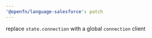 ```yaml
---
'@openfn/language-salesforce': patch
---
```


replace `state.connection` with a global `connection` client
